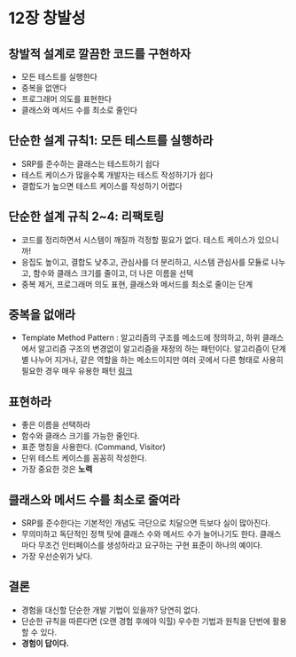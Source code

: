 # 12장 창발성

## 창발적 설계로 깔끔한 코드를 구현하자

- 모든 테스트를 실행한다
- 중복을 없앤다
- 프로그래머 의도를 표현한다
- 클래스와 메서드 수를 최소로 줄인다

## 단순한 설계 규칙1: 모든 테스트를 실행하라

- SRP를 준수하는 클래스는 테스트하기 쉽다
- 테스트 케이스가 많을수록 개발자는 테스트 작성하기가 쉽다
- 결합도가 높으면 테스트 케이스를 작성하기 어렵다

## 단순한 설계 규칙 2~4: 리팩토링

- 코드를 정리하면서 시스템이 깨질까 걱정할 필요가 없다. 테스트 케이스가 있으니까!
- 응집도 높이고, 결합도 낮추고, 관심사를 더 분리하고, 시스템 관심사를 모듈로 나누고, 함수와 클래스 크기를 줄이고, 더 나은 이름을 선택
- 중복 제거, 프로그래머 의도 표현, 클래스와 메서드를 최소로 줄이는 단계

## 중복을 없애라

- Template Method Pattern : 알고리즘의 구조를 메소드에 정의하고, 하위 클래스에서 알고리즘 구조의 변경없이 알고리즘을 재정의 하는 패턴이다. 알고리즘이 단계별 나누어 지거나, 같은 역할을 하는 메소드이지만 여러 곳에서 다른 형태로 사용히 필요한 경우 매우 유용한 패턴 [링크](https://yaboong.github.io/design-pattern/2018/09/27/template-method-pattern/)

## 표현하라

- 좋은 이름을 선택하라
- 함수와 클래스 크기를 가능한 줄인다.
- 표준 명칭을 사용한다. (Command, Visitor)
- 단위 테스트 케이스를 꼼꼼히 작성한다.
- 가장 중요한 것은 **노력**

## 클래스와 메서드 수를 최소로 줄여라

- SRP를 준수한다는 기본적인 개념도 극단으로 치달으면 득보다 실이 많아진다.
- 무의미하고 독단적인 정책 탓에 클래스 수와 메서드 수가 늘어나기도 한다. 클래스마다 무조건 인터페이스를 생성하라고 요구하는 구현 표준이 하나의 예이다.
- 가장 우선순위가 낮다.

## 결론

- 경험을 대신할 단순한 개발 기법이 있을까? 당연히 없다.
- 단순한 규칙을 따른다면 (오랜 경험 후에야 익힐) 우수한 기법과 원칙을 단번에 활용할 수 있다.
- **경험이 답이다.**
